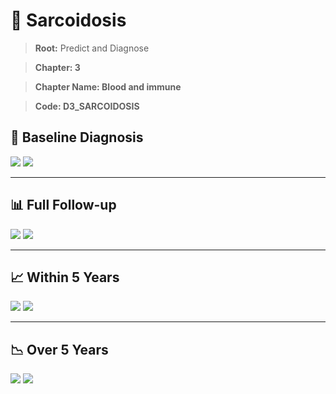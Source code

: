 # 🧬 Sarcoidosis
    
> **Root:** Predict and Diagnose

> **Chapter: 3**

> **Chapter Name: Blood and immune**

> **Code: D3_SARCOIDOSIS**

## 🧪 Baseline Diagnosis

<img src="/Predict/Figures/Baseline/IMP/D3_SARCOIDOSIS.png" />

<CsvTableIMP src="/Predict_Data/Baseline/IMP/IMP_D3_SARCOIDOSIS.csv" label="🔍 View full results" />

<img src="/Predict/Figures/Baseline/ROC/D3_SARCOIDOSIS.png" />

<CsvTableROC src="/Predict_Data/Baseline/EVA/D3_SARCOIDOSIS.csv" label="🔍 View full results" />

---

## 📊 Full Follow-up

<img src="/Predict/Figures/ALL/IMP/D3_SARCOIDOSIS.png" />

<CsvTableIMP src="/Predict_Data/ALL/IMP/IMP_D3_SARCOIDOSIS.csv" label="🔍 View full results" />

<img src="/Predict/Figures/ALL/ROC/D3_SARCOIDOSIS.png" />

<CsvTableROC src="/Predict_Data/ALL/EVA/D3_SARCOIDOSIS.csv" label="🔍 View full results" />

---

## 📈 Within 5 Years

<img src="/Predict/Figures/FYears/IMP/D3_SARCOIDOSIS.png" />

<CsvTableIMP src="/Predict_Data/FYears/IMP/IMP_D3_SARCOIDOSIS.csv" label="🔍 View full results" />

<img src="/Predict/Figures/FYears/ROC/D3_SARCOIDOSIS.png" />

<CsvTableROC src="/Predict_Data/FYears/EVA/D3_SARCOIDOSIS.csv" label="🔍 View full results" />

---

## 📉 Over 5 Years

<img src="/Predict/Figures/OverFYears/IMP/D3_SARCOIDOSIS.png" />

<CsvTableIMP src="/Predict_Data/OverFYears/IMP/IMP_D3_SARCOIDOSIS.csv" label="🔍 View full results" />

<img src="/Predict/Figures/OverFYears/ROC/D3_SARCOIDOSIS.png" />

<CsvTableROC src="/Predict_Data/OverFYears/EVA/D3_SARCOIDOSIS.csv" label="🔍 View full results" />
